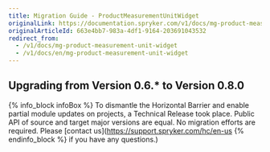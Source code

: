 ```yaml
---
title: Migration Guide - ProductMeasurementUnitWidget
originalLink: https://documentation.spryker.com/v1/docs/mg-product-measurement-unit-widget
originalArticleId: 663e4bb7-983a-4df1-9164-203691043532
redirect_from:
  - /v1/docs/mg-product-measurement-unit-widget
  - /v1/docs/en/mg-product-measurement-unit-widget
---
```


## Upgrading from Version 0.6.* to Version 0.8.0

{% info_block infoBox %}
To dismantle the Horizontal Barrier and enable partial module updates on projects, a Technical Release took place. Public API of source and target major versions are equal. No migration efforts are required. Please [contact us](https://support.spryker.com/hc/en-us
{% endinfo_block %} if you have any questions.)
